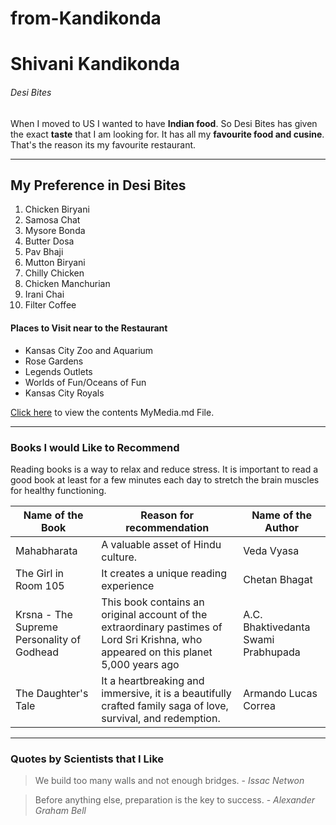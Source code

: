 # from-Kandikonda

# Shivani Kandikonda

###### Desi Bites
When I moved to US I wanted to have **Indian food**. 
So Desi Bites has given the exact **taste** that I am looking for. 
It has all my **favourite food and cusine**.
That's the reason its my favourite restaurant.

---
## My Preference in Desi Bites
1. Chicken Biryani
2. Samosa Chat
3. Mysore Bonda
4. Butter Dosa
5. Pav Bhaji
6. Mutton Biryani
7. Chilly Chicken
8. Chicken Manchurian
9. Irani Chai
10. Filter Coffee

#### Places to Visit near to the Restaurant
* Kansas City Zoo and Aquarium
* Rose Gardens
* Legends Outlets
* Worlds of Fun/Oceans of Fun
* Kansas City Royals

[Click here](MyMedia.md) to view the contents MyMedia.md File.

---
### Books I would Like to Recommend

Reading books is a way to relax and reduce stress. 
It is important to read a good book at least for a few minutes each day to stretch the brain muscles for healthy functioning.

| Name of the Book | Reason for recommendation | Name of the Author |
| --- | --- | --- |
| Mahabharata | A valuable asset of Hindu culture. | Veda Vyasa |
| The Girl in Room 105 |It creates a unique reading experience | Chetan Bhagat |
| Krsna - The Supreme Personality of Godhead | This book contains an original account of the extraordinary pastimes of Lord Sri Krishna, who appeared on this planet 5,000 years ago | A.C. Bhaktivedanta Swami Prabhupada |
| The Daughter's Tale | It a  heartbreaking and immersive, it is a beautifully crafted family saga of love, survival, and redemption. | Armando Lucas Correa |

---
### Quotes by Scientists that I Like

> We build too many walls and not enough bridges. - *_Issac Netwon_*

> Before anything else, preparation is the key to success. - *_Alexander Graham Bell_*